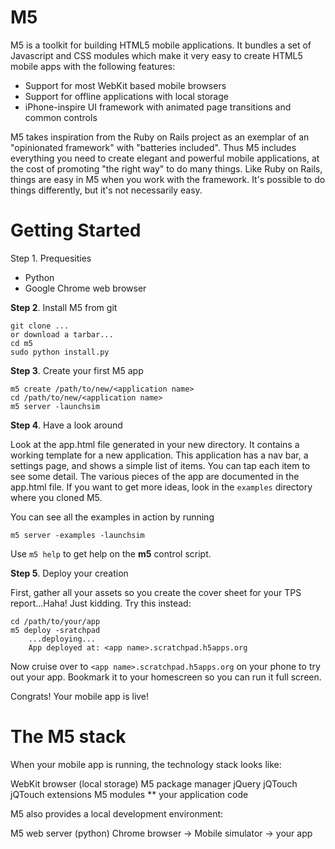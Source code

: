 M5
==

M5 is a toolkit for building HTML5 mobile applications. It bundles a set of Javascript
and CSS modules which make it very easy to create HTML5 mobile apps with the following
features:
  * Support for most WebKit based mobile browsers
  * Support for offline applications with local storage
  * iPhone-inspire UI framework with animated page transitions and common controls

M5 takes inspiration from the Ruby on Rails project as an exemplar of an "opinionated framework"
with "batteries included". Thus M5 includes everything you need to create elegant and powerful
mobile applications, at the cost of promoting "the right way" to do many things. Like Ruby on Rails,
things are easy in M5 when you work with the framework. It's possible to do things differently, but
it's not necessarily easy.

Getting Started
===============
Step 1. Prequesities

* Python
* Google Chrome web browser

__Step 2__. Install M5 from git

    git clone ...
    or download a tarbar...
    cd m5
    sudo python install.py
  
__Step 3__. Create your first M5 app

    m5 create /path/to/new/<application name>
    cd /path/to/new/<application name>
    m5 server -launchsim
  
__Step 4__. Have a look around

Look at the app.html file generated in your new directory. It contains a working template
for a new application. This application has a nav bar, a settings page, and shows a simple
list of items. You can tap each item to see some detail. The various pieces of the app
are documented in the app.html file. If you want to get more ideas, look in the `examples`
directory where you cloned M5.

You can see all the examples in action by running

    m5 server -examples -launchsim

Use `m5 help` to get help on the __m5__ control script.

__Step 5__. Deploy your creation

First, gather all your assets so you create the cover sheet for your TPS report...Haha! Just kidding.
Try this instead:

    cd /path/to/your/app
    m5 deploy -sratchpad
        ...deploying...
        App deployed at: <app name>.scratchpad.h5apps.org

Now cruise over to `<app name>.scratchpad.h5apps.org` on your phone to try out your app.
Bookmark it to your homescreen so you can run it full screen.

Congrats! Your mobile app is live!   



The M5 stack
============

When your mobile app is running, the technology stack looks like:

  WebKit browser (local storage)
  M5 package manager
  jQuery
  jQTouch
   jQTouch extensions
  M5 modules
  ** your application code
  
M5 also provides a local development environment:

  M5 web server (python)
  Chrome browser
    -> Mobile simulator
    -> your app


  